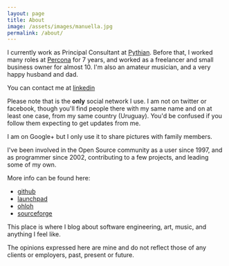 ```yaml
---
layout: page
title: About
image: /assets/images/manuella.jpg
permalink: /about/
---
```


I currently work as Principal Consultant at
[Pythian](https://www.pythian.com). 
Before that, I worked many roles at
[Percona](https://www.percona.com/about-us/our-team/fernando-ipar) for
7 years, and worked
as a freelancer and small business owner for almost 10.
I'm also an amateur musician, and a very happy husband and dad.

You can contact me at [linkedin](http://www.linkedin.com/in/fipar)

Please note that is the **only** social network I use. I am not on
twitter or facebook, though you'll find people there with my same name
and on at least one case, from my same country (Uruguay). You'd be
confused if you follow them expecting to get updates from me.

I am on Google+ but I only use it to share pictures with family members. 

I've been involved in the Open Source community as a user since 1997,
and as programmer since 2002, contributing to a few projects, and leading some of my own.

More info can be found here: 

* [github](http://github.com/fipar)
* [launchpad](https://launchpad.net/~fipar)
* [ohloh](http://www.ohloh.net/accounts/nandix)
* [sourceforge](http://sourceforge.net/users/fipar/) 

This place is where I blog about software engineering, art, music, and anything I feel like.

The opinions expressed here are mine and do not reflect those of any clients or employers, past, present or future.  
